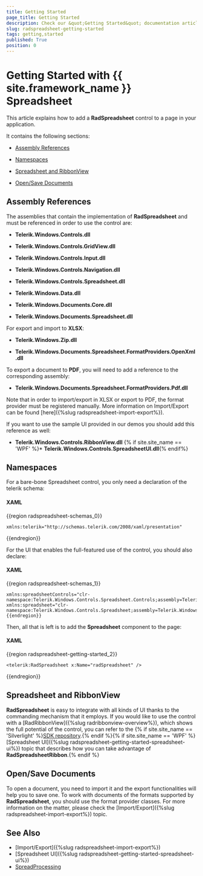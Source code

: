 ```yaml
---
title: Getting Started
page_title: Getting Started
description: Check our &quot;Getting Started&quot; documentation article for the RadSpreadsheet {{ site.framework_name }} control.
slug: radspreadsheet-getting-started
tags: getting,started
published: True
position: 0
---
```


# Getting Started with {{ site.framework_name }} Spreadsheet

This article explains how to add a __RadSpreadsheet__ control to a page in your application.
      

It contains the following sections:

* [Assembly References](#assembly-references)

* [Namespaces](#namespaces)

* [Spreadsheet and RibbonView](#spreadsheet-and-ribbonview)

* [Open/Save Documents](#opensave-documents)

## Assembly References

The assemblies that contain the implementation of __RadSpreadsheet__ and must be referenced in order to use the control are:
        

* **Telerik.Windows.Controls.dll**

* **Telerik.Windows.Controls.GridView.dll**

* **Telerik.Windows.Controls.Input.dll**

* **Telerik.Windows.Controls.Navigation.dll**

* **Telerik.Windows.Controls.Spreadsheet.dll**

* **Telerik.Windows.Data.dll**

* **Telerik.Windows.Documents.Core.dll**

* **Telerik.Windows.Documents.Spreadsheet.dll**


For export and import to **XLSX**:

* **Telerik.Windows.Zip.dll**

* **Telerik.Windows.Documents.Spreadsheet.FormatProviders.OpenXml.dll**


To export a document to **PDF**, you will need to add a reference to the corresponding assembly:

* **Telerik.Windows.Documents.Spreadsheet.FormatProviders.Pdf.dll**


Note that in order to import/export in XLSX or export to PDF, the format provider must be registered manually. More information on Import/Export can be found [here]({%slug radspreadsheet-import-export%}).

If you want to use the sample UI provided in our demos you should add this reference as well:
        

* **Telerik.Windows.Controls.RibbonView.dll**
{% if site.site_name == 'WPF' %}* **Telerik.Windows.Controls.SpreadsheetUI.dll**{% endif%}

## Namespaces

For a bare-bone Spreadsheet control, you only need a declaration of the telerik schema:

#### __XAML__

{{region radspreadsheet-schemas_0}}

	xmlns:telerik="http://schemas.telerik.com/2008/xaml/presentation" 
{{endregion}}



For the UI that enables the full-featured use of the control, you should also declare:

#### __XAML__

{{region radspreadsheet-schemas_1}}

	xmlns:spreadsheetControls="clr-namespace:Telerik.Windows.Controls.Spreadsheet.Controls;assembly=Telerik.Windows.Controls.Spreadsheet"
	xmlns:spreadsheet="clr-namespace:Telerik.Windows.Controls.Spreadsheet;assembly=Telerik.Windows.Controls.Spreadsheet"
	{{endregion}}


Then, all that is left is to add the __Spreadsheet__ component to the page:
      

#### __XAML__

{{region radspreadsheet-getting-started_2}}

	<telerik:RadSpreadsheet x:Name="radSpreadsheet" />
{{endregion}}



## Spreadsheet and RibbonView


__RadSpreadsheet__ is easy to integrate with all kinds of UI thanks to the commanding mechanism that it employs. If you would like to use the control with a [RadRibbonView]({%slug radribbonview-overview%}), which shows the full potential of the control, you can refer to the {% if site.site_name == 'Silverlight' %}[SDK repository](https://github.com/telerik/xaml-sdk/tree/master/Spreadsheet/SL/FirstLook).{% endif %}{% if site.site_name == 'WPF' %} [Spreadsheet UI]({%slug radspreadsheet-getting-started-spreadsheet-ui%}) topic that describes how you can take advantage of **RadSpreadsheetRibbon**.{% endif %}        

## Open/Save Documents

To open a document, you need to import it and the export functionalities will help you to save one. To work with documents of the formats supported by **RadSpreadsheet**, you should use the format provider classes. For more information on the matter, please check the [Import/Export]({%slug radspreadsheet-import-export%}) topic.

## See Also

* [Import/Export]({%slug radspreadsheet-import-export%})
* [Spreadsheet UI]({%slug radspreadsheet-getting-started-spreadsheet-ui%})
* [SpreadProcessing](https://docs.telerik.com/devtools/document-processing/libraries/radspreadprocessing/overview)